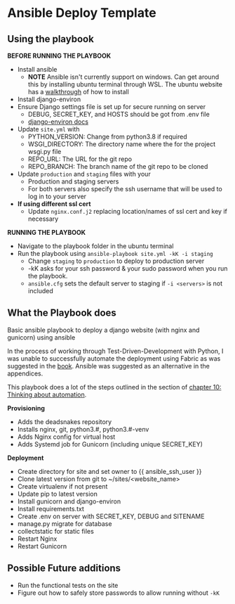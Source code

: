 # Ansible Deploy Template

## Using the playbook

**BEFORE RUNNING THE PLAYBOOK**
* Install ansible
     * **NOTE** Ansible isn't currently support on windows. Can get around this by installing ubuntu terminal through WSL. The ubuntu website has a [walkthrough](https://ubuntu.com/tutorials/ubuntu-on-windows) of how to install
* Install django-environ
* Ensure Django settings file is set up for secure running on server
  * DEBUG, SECRET_KEY, and HOSTS should be got from .env file
  * [django-environ docs](https://django-environ.readthedocs.io/en/latest/)
* Update `site.yml` with 
  * PYTHON_VERSION: Change from python3.8 if required 
  * WSGI_DIRECTORY: The directory name where the for the project wsgi.py file
  * REPO_URL: The URL for the git repo
  * REPO_BRANCH: The branch name of the git repo to be cloned
* Update `production` and `staging` files with your
  * Production and staging servers
  * For both servers also specify the ssh username that will be used to log in to your server
* **If using different ssl cert**
  * Update `nginx.conf.j2` replacing location/names of ssl cert and key if necessary


**RUNNING THE PLAYBOOK**
  * Navigate to the playbook folder in the ubuntu terminal
  * Run the playbook using `ansible-playbook site.yml -kK -i staging`
    * Change `staging` to `production` to deploy to production server
    * -kK asks for your ssh password & your sudo password when you run the playbook.
    * `ansible.cfg` sets the default server to staging if `-i <servers>` is not included

## What the Playbook does
Basic ansible playbook to deploy a django website (with nginx and gunicorn) using ansible

In the process of working through Test-Driven-Development with Python, I was unable to successfully automate the deployment using Fabric as was suggested in the [book](https://www.obeythetestinggoat.com/book/chapter_automate_deployment_with_fabric.html). Ansible was suggested as an alternative in the appendices. 

This playbook does a lot of the steps outlined in the section of [chapter 10: Thinking about automation](https://www.obeythetestinggoat.com/book/chapter_making_deployment_production_ready.html#_thinking_about_automating). 

**Provisioning**
* Adds the deadsnakes repository 
* Installs nginx, git, python3.#, python3.#-venv
* Adds Nginx config for virtual host
* Adds Systemd job for Gunicorn (including unique SECRET_KEY)

**Deployment**
* Create directory for site and set owner to {{ ansible_ssh_user }}
* Clone latest version from git to ~/sites/<website_name>
* Create virtualenv if not present
* Update pip to latest version
* Install gunicorn and django-environ
* Install requirements.txt 
* Create .env on server with SECRET_KEY, DEBUG and SITENAME
* manage.py migrate for database
* collectstatic for static files
* Restart Nginx
* Restart Gunicorn 

## Possible Future additions
- Run the functional tests on the site
- Figure out how to safely store passwords to allow running without `-kK` 